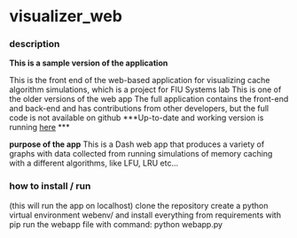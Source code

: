 # visualizer_web

### description

  **This is a sample version of the application**
  
  This is the front end of the web-based application for visualizing cache algorithm simulations,
  which is a project for FIU Systems lab
  This is one of the older versions of the web app
  The full application contains the front-end and back-end and has contributions from
  other developers, but the full code is not available on github
  ***Up-to-date and working version is running [here](http://ecs234-d650.cs.fiu.edu:8050/) ***
  
  **purpose of the app**
  This is a Dash web app that produces a variety of graphs with data collected from
  running simulations of memory caching with a different algorithms, like LFU, LRU etc...
  

### how to install / run
  
  (this will run the app on localhost)
  clone the repository
  create a python virtual environment webenv/ and install everything from requirements with pip
  run the webapp file with command: python webapp.py
  
